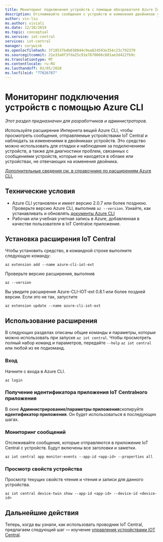 ```yaml
---
title: Мониторинг подключения устройств с помощью обозревателя Azure IoT Central
description: Отслеживайте сообщения с устройств и изменения двойников устройств с помощью интерфейса командной строки обозревателя IoT Central.
author: viv-liu
ms.author: viviali
ms.date: 12/18/2019
ms.topic: conceptual
ms.service: iot-central
services: iot-central
manager: corywink
ms.openlocfilehash: 3f18537b4b038844c9aa824593e354c23c792370
ms.sourcegitcommit: 21e33a0f3fda25c91e7670666c601ae3d422fb9c
ms.translationtype: MT
ms.contentlocale: ru-RU
ms.lasthandoff: 02/05/2020
ms.locfileid: "77026787"
---
```

# <a name="monitor-device-connectivity-using-azure-cli"></a>Мониторинг подключения устройств с помощью Azure CLI

*Этот раздел предназначен для разработчиков и администраторов.*

Используйте расширение Интернета вещей Azure CLI, чтобы просмотреть сообщения, отправляемые устройствами IoT Central и наблюдать за изменениями в двойникаах устройств. Это средство можно использовать для отладки и наблюдения за подключением устройств, а также для диагностики проблем, связанных с сообщениями устройств, которые не находятся в облаке или устройствах, не отвечающих на изменения двойника.

[Дополнительные сведения см. в справочнике по расширениям Azure CLI.](https://docs.microsoft.com/cli/azure/ext/azure-cli-iot-ext/iot/central)

## <a name="prerequisites"></a>Технические условия

+ Azure CLI установлен и имеет версию 2.0.7 или более позднюю. Проверьте версию Azure CLI, выполнив `az --version`. Узнайте, как устанавливать и обновлять [документы Azure CLI](https://docs.microsoft.com/cli/azure/install-azure-cli)
+ Рабочая или учебная учетная запись в Azure, добавленная в качестве пользователя в IoT Centralое приложение.

## <a name="install-the-iot-central-extension"></a>Установка расширения IoT Central

Чтобы установить средство, в командной строке выполните следующую команду:

```cmd/sh
az extension add --name azure-cli-iot-ext
```

Проверьте версию расширения, выполнив 
```cmd/sh
az --version
```
Вы увидите расширение Azure-CLI-IOT-ext 0.8.1 или более поздней версии. Если это не так, запустите
```cmd/sh
az extension update --name azure-cli-iot-ext
```

## <a name="using-the-extension"></a>Использование расширения

В следующих разделах описаны общие команды и параметры, которые можно использовать при запуске `az iot central`. Чтобы просмотреть полный набор команд и параметров, передайте `--help` `az iot central` или любой из ее подкоманд.

### <a name="login"></a>Вход

Начните с входа в Azure CLI. 

```cmd/sh
az login
```

### <a name="get-the-application-id-of-your-iot-central-app"></a>Получение идентификатора приложения IoT Centralного приложения
В окне **Администрирование/параметры приложения**скопируйте **идентификатор приложения**. Он будет использоваться в последующих шагах.

### <a name="monitor-messages"></a>Мониторинг сообщений
Отслеживайте сообщения, которые отправляются в приложение IoT Central с устройств. Будут включены все заголовки и заметки.

```cmd/sh
az iot central app monitor-events --app-id <app-id> --properties all
```

### <a name="view-device-properties"></a>Просмотр свойств устройства
Просмотр текущих свойств чтения и чтения и записи для данного устройства.

```cmd/sh
az iot central device-twin show --app-id <app-id> --device-id <device-id>
```

## <a name="next-steps"></a>Дальнейшие действия

Теперь, когда вы узнали, как использовать проводник IoT Central, предлагаем следующий шаг — изучение [управления устройствами IOT Central](howto-manage-devices.md).

